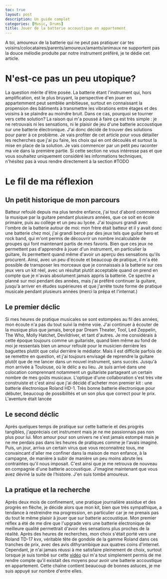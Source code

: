 ```yaml
---
toc: true
layout: post
description: Un guide complet
categories: [Music, Drums]
title: Jouer de la batterie accoustique en appartement
---
```


A toi, amoureux de la batterie qui ne peut pas pratiquer car tes voisins/colocataires/parents/amoureux/amants/animaux ne supportent pas la douce mélodie produite par notre instrument préféré, je te dédie cet article.

# N'est-ce pas un peu utopique?

La question mérite d'être posée. La batterie étant l'instrument qui, hors amplification, est le plus bruyant, la perspective d'en jouer en appartemment peut semblée ambitieuse, surtout en connaissant la propension des bâtiments à transmettre les vibrations entre étages et des voisins à se plaindre au moindre bruit.
Dans ce cas, pourquoi se tourner vers cette solution? La raison qui m'a poussé à faire ça est très simple : je ne retrouvais ni les sensations, ni le plaisir de jeu d'une batterie accoustique sur une batterie électronique. J'ai donc décidé de trouver des solutions pour parer à ce problème. Je vais profiter de cet article pour vous détailler les recherches que j'ai pu faire, les choix qui en ont découlés et surtout la mise en place de la solution.
Je vais commencer par un petit peu raconter ma vie dans la première partie. Si cette section ne vous intéresse pas et que vous souhaitez uniquement considéré les informations techniques, n'hésitez pas à vous rendre directement à la section #TODO

# Le fil de ma réflexion

## Un petit historique de mon parcours

Batteur refoulé depuis ma plus tendre enfance, j'ai tout d'abord commencé la musique par la guitare pendant plusieurs années, que ce soit en école primaire, puis au collège et un peu au lycée. J'ai toujours grandi avec l'ombre de la batterie autour de moi: mon frère était batteur et il y avait donc une batterie chez moi, j'ai grandi bercé par des jeux tels que guitar hero et rock band, qui m'ont permis de découvrir un nombre incalculable de groupes qui font maintenant partis de mes favoris. Bien que ces jeux ne permettent pas d'apprendre à jouer d'un instrument, en particulier la guitare, ils permettent quand même d'avoir un aperçu des sensations qu'ils procurent. Ainsi, avec un peu d'écoute et beaucoup de pratique, il m'a été possible de transposer les morceaux que je connaissais à la batterie sur ces jeux vers un kit réel, avec un résultat plutôt acceptable quand on prend en compte que je n'avais absolument jamais appris la batterie. Ce spectre a planné sur moi pendant des années, mais j'ai préféré continuer la guitare, jusqu'à arriver en études supérieures et que j'arrête toute forme de pratique musicale pendant plusieurs années (merci la prépa et l'internat.)

## Le premier déclic

Si mes heures de pratique musicales se sont estompées au fil des années, mon écoute n'a pas du tout suivi la même voie. J'ai continuer à écouter de la musique plus que jamais, berçé par Dream Theater, Tool, Led Zeppelin, The Who, Molly Hatchet, Devildriver, et tant d'autres. Je me considérais à cette époque toujours comme un guitariste, quand bien même au fond de moi je ressentais bien un amour refoulé pour le musicien derrière les baguettes plutôt que celui derrière le médiator. Mais il est difficile parfois de se remettre en question, et j'ai toujours envisagé de reprendre la guitare plutôt que de me lancer dans un nouvel instrument, sans succès. Jusqu'à mon arrivée à Toulouse, où le délic a eu lieu. Je suis arrivé dans une colocation comprennant notamment un guitariste partageant un certain nombre de mes goûts musicaux. L'optique d'une collaboration s'est très vite construiste et c'est ainsi que j'ai décidé d'acheter mon premier kit : une batterie électronique Roland HD-1. Très bonne batterie électronique pour débuter, beaucoup de possibilités et un son plus que correct pour le prix. L'aventure était lancée

## Le second déclic

Après quelques temps de pratique sur cette batterie et des progrès tangibles, j'appréciais cet instrument mais je ne me passionnais pas non plus pour lui. Mon amour pour son univers ne s'est jamais estompé mais je ne me perdais pas dans les heures de pratiques comme je l'avais imaginé. Puis, un jour, arriva un certain virus que vous reconnaitrez tous, me convaincant d'aller me confiner dans la maison de mon enfance, à la campagne, de manière à subir de manière un peu moins abrute les contraintes qu'il nous imposait. C'est ainsi que je me retrouva de nouveau en compagnie d'une batterie accoustique. J'imagine maintenant que vous avez déviné la suite de l'histoire. J'en suis tombé amoureux. 

## La pratique et la recherche

Après deux mois de confinement, une pratique journalière assidue et des progrès en flèche, je décide alors que mon kit, bien que très sympathique, a tendance à restreindre ma progression, en particulier car je ne prenais pas du tout le même plaisir à jouer que sur batterie accoustique. Mon premier réflex a été de me dire que l'upgrade vers une batterie électronique de meilleure qualité permettrait d'avoir des sensations plus proches de la réalité. Après des heures de recherches, mon choix s'était porté vers une Roland TD-17 kvx, véritable tête de gondole de la gamme Roland dans ces tranches de prix, avec des avis dithyrambique aux quatres coins d'internet. Cependant, je n'ai jamais réussi à me satisfaire pleinement de choix, surtout lorsque je suis tombé sur cette [vidéo](https://www.youtube.com/watch?v=kcONgnM7NoE&list=PLa_9IVPw7D_0lswnFFRkWO3aCTLTd8tQM) qui m'a tout simplement permis de me rendre compte qu'il existait des moyens pour avoir une batterie accoustique en appartement. Cette chaîne contient beaucoup de bonnes astuces, je me suis appuyé sur nombre d'entre elles.

# 
